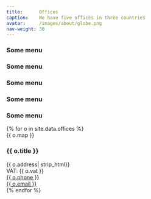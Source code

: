 ```yaml
---
title:      Offices
caption:    We have five offices in three countries
avatar:     /images/about/globe.png
nav-weight: 30
---
```


<div class="row">
  <div class="col-md-15">
    <h3>Some menu</h3>
    <h3>Some menu</h3>
    <h3>Some menu</h3>
    <h3>Some menu</h3>
    <h3>Some menu</h3>
  </div>
  <div class="col-md-45">
    {% for o in site.data.offices %}
      <div class="office">
        {{ o.map }}
        <!--<div class="row">-->
          <!--<div class="col-md-30">-->
            <h3>{{ o.title }}</h3>
            {{ o.address| strip_html}}
            <div class="vat">VAT: {{ o.vat }}</div>
            <div class="phone"><a href="tel:{{ o.phone }}">{{ o.phone }}</a></div>
            <div class="email"><a href="mailto:{{ o.email }}">{{ o.email }}</a></div>
          <!--</div>-->
          <!--<div class="col-md-30">-->
          <!--</div>-->
        <!--</div>-->
      </div>
    {% endfor %}
  </div>
</div>
